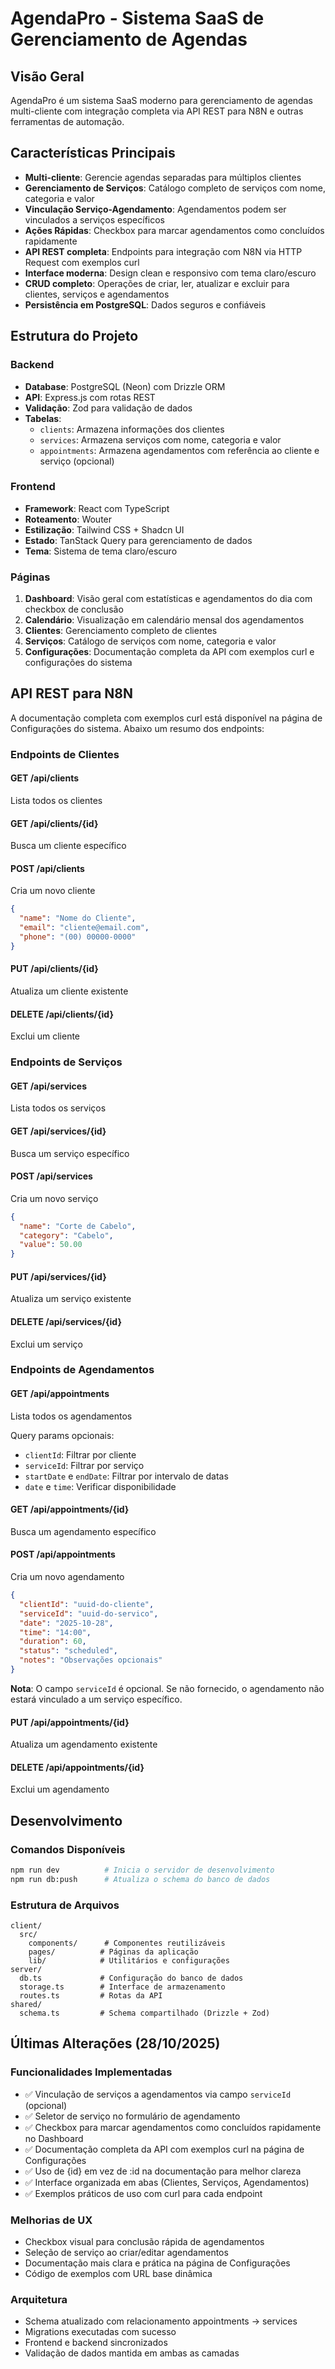 # AgendaPro - Sistema SaaS de Gerenciamento de Agendas

## Visão Geral
AgendaPro é um sistema SaaS moderno para gerenciamento de agendas multi-cliente com integração completa via API REST para N8N e outras ferramentas de automação.

## Características Principais
- **Multi-cliente**: Gerencie agendas separadas para múltiplos clientes
- **Gerenciamento de Serviços**: Catálogo completo de serviços com nome, categoria e valor
- **Vinculação Serviço-Agendamento**: Agendamentos podem ser vinculados a serviços específicos
- **Ações Rápidas**: Checkbox para marcar agendamentos como concluídos rapidamente
- **API REST completa**: Endpoints para integração com N8N via HTTP Request com exemplos curl
- **Interface moderna**: Design clean e responsivo com tema claro/escuro
- **CRUD completo**: Operações de criar, ler, atualizar e excluir para clientes, serviços e agendamentos
- **Persistência em PostgreSQL**: Dados seguros e confiáveis

## Estrutura do Projeto

### Backend
- **Database**: PostgreSQL (Neon) com Drizzle ORM
- **API**: Express.js com rotas REST
- **Validação**: Zod para validação de dados
- **Tabelas**:
  - `clients`: Armazena informações dos clientes
  - `services`: Armazena serviços com nome, categoria e valor
  - `appointments`: Armazena agendamentos com referência ao cliente e serviço (opcional)

### Frontend
- **Framework**: React com TypeScript
- **Roteamento**: Wouter
- **Estilização**: Tailwind CSS + Shadcn UI
- **Estado**: TanStack Query para gerenciamento de dados
- **Tema**: Sistema de tema claro/escuro

### Páginas
1. **Dashboard**: Visão geral com estatísticas e agendamentos do dia com checkbox de conclusão
2. **Calendário**: Visualização em calendário mensal dos agendamentos
3. **Clientes**: Gerenciamento completo de clientes
4. **Serviços**: Catálogo de serviços com nome, categoria e valor
5. **Configurações**: Documentação completa da API com exemplos curl e configurações do sistema

## API REST para N8N

A documentação completa com exemplos curl está disponível na página de Configurações do sistema. Abaixo um resumo dos endpoints:

### Endpoints de Clientes

#### GET /api/clients
Lista todos os clientes

#### GET /api/clients/{id}
Busca um cliente específico

#### POST /api/clients
Cria um novo cliente
```json
{
  "name": "Nome do Cliente",
  "email": "cliente@email.com",
  "phone": "(00) 00000-0000"
}
```

#### PUT /api/clients/{id}
Atualiza um cliente existente

#### DELETE /api/clients/{id}
Exclui um cliente

### Endpoints de Serviços

#### GET /api/services
Lista todos os serviços

#### GET /api/services/{id}
Busca um serviço específico

#### POST /api/services
Cria um novo serviço
```json
{
  "name": "Corte de Cabelo",
  "category": "Cabelo",
  "value": 50.00
}
```

#### PUT /api/services/{id}
Atualiza um serviço existente

#### DELETE /api/services/{id}
Exclui um serviço

### Endpoints de Agendamentos

#### GET /api/appointments
Lista todos os agendamentos

Query params opcionais:
- `clientId`: Filtrar por cliente
- `serviceId`: Filtrar por serviço
- `startDate` e `endDate`: Filtrar por intervalo de datas
- `date` e `time`: Verificar disponibilidade

#### GET /api/appointments/{id}
Busca um agendamento específico

#### POST /api/appointments
Cria um novo agendamento
```json
{
  "clientId": "uuid-do-cliente",
  "serviceId": "uuid-do-servico",
  "date": "2025-10-28",
  "time": "14:00",
  "duration": 60,
  "status": "scheduled",
  "notes": "Observações opcionais"
}
```

**Nota**: O campo `serviceId` é opcional. Se não fornecido, o agendamento não estará vinculado a um serviço específico.

#### PUT /api/appointments/{id}
Atualiza um agendamento existente

#### DELETE /api/appointments/{id}
Exclui um agendamento

## Desenvolvimento

### Comandos Disponíveis
```bash
npm run dev          # Inicia o servidor de desenvolvimento
npm run db:push      # Atualiza o schema do banco de dados
```

### Estrutura de Arquivos
```
client/
  src/
    components/      # Componentes reutilizáveis
    pages/          # Páginas da aplicação
    lib/            # Utilitários e configurações
server/
  db.ts             # Configuração do banco de dados
  storage.ts        # Interface de armazenamento
  routes.ts         # Rotas da API
shared/
  schema.ts         # Schema compartilhado (Drizzle + Zod)
```

## Últimas Alterações (28/10/2025)

### Funcionalidades Implementadas
- ✅ Vinculação de serviços a agendamentos via campo `serviceId` (opcional)
- ✅ Seletor de serviço no formulário de agendamento
- ✅ Checkbox para marcar agendamentos como concluídos rapidamente no Dashboard
- ✅ Documentação completa da API com exemplos curl na página de Configurações
- ✅ Uso de {id} em vez de :id na documentação para melhor clareza
- ✅ Interface organizada em abas (Clientes, Serviços, Agendamentos)
- ✅ Exemplos práticos de uso com curl para cada endpoint

### Melhorias de UX
- Checkbox visual para conclusão rápida de agendamentos
- Seleção de serviço ao criar/editar agendamentos
- Documentação mais clara e prática na página de Configurações
- Código de exemplos com URL base dinâmica

### Arquitetura
- Schema atualizado com relacionamento appointments → services
- Migrations executadas com sucesso
- Frontend e backend sincronizados
- Validação de dados mantida em ambas as camadas
